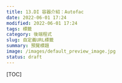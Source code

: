 ```yaml
---
title: 13.DI 容器介紹：Autofac
date: 2022-06-01 17:24
modified: 2022-06-01 17:24
tags: 標籤
category: 後端程式
slug: 自定義URL標籤
summary: 預覽標題
image: /images/default_preview_image.jpg
status: draft
---
```


[TOC]

